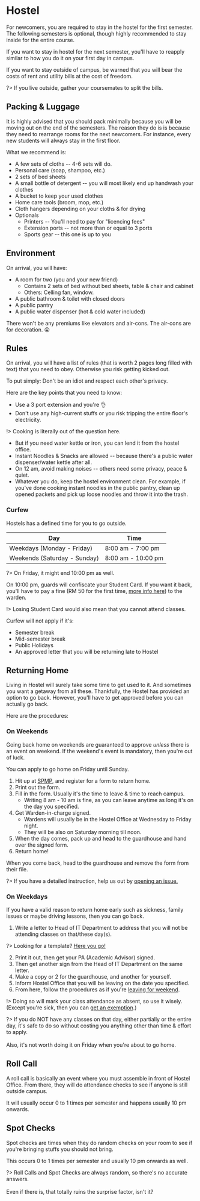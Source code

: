 # Hostel

For newcomers, you are required to stay in the hostel for the first semester. The following semesters is optional, though highly recommended to stay inside for the entire course.

If you want to stay in hostel for the next semester, you'll have to reapply similar to how you do it on your first day in campus.

If you want to stay outside of campus, be warned that you will bear the costs of rent and utility bills at the cost of freedom.

?> If you live outside, gather your coursemates to split the bills.

## Packing & Luggage

It is highly advised that you should pack minimally because you will be moving out on the end of the semesters. The reason they do is is because they need to rearrange rooms for the next newcomers. For instance, every new students will always stay in the first floor.

What we recommend is:

- A few sets of cloths -- 4-6 sets will do.
- Personal care (soap, shampoo, etc.)
- 2 sets of bed sheets
- A small bottle of detergent -- you will most likely end up handwash your clothes
- A bucket to keep your used clothes
- Home care tools (broom, mop, etc.)
- Cloth hangers depending on your cloths & for drying
- Optionals
  - Printers -- You'll need to pay for "licencing fees"
  - Extension ports -- not more than or equal to 3 ports
  - Sports gear -- this one is up to you

## Environment

On arrival, you will have:

- A room for two (you and your new friend)
  - Contains 2 sets of bed without bed sheets, table & chair and cabinet
  - Others: Celling fan, window.
- A public bathroom & toilet with closed doors
- A public pantry
- A public water dispenser (hot & cold water included)

There won't be any premiums like elevators and air-cons. The air-cons are for decoration. 😛

## Rules

On arrival, you will have a list of rules (that is worth 2 pages long filled with text) that you need to obey. Otherwise you risk getting kicked out.

To put simply: Don't be an idiot and respect each other's privacy.

Here are the key points that you need to know:

- Use a 3 port extension and you're 👌
- Don't use any high-current stuffs or you risk tripping the entire floor's electricity.

!> Cooking is literally out of the question here.

- But if you need water kettle or iron, you can lend it from the hostel office.
- Instant Noodles & Snacks are allowed -- because there's a public water dispenser/water kettle after all.
- On 12 am, avoid making noises -- others need some privacy, peace & quiet.
- Whatever you do, keep the hostel environment clean. For example, if you've done cooking instant noodles in the public pantry, clean up opened packets and pick up loose noodles and throw it into the trash.

### Curfew

Hostels has a defined time for you to go outside.

| Day                          | Time               |
| ---------------------------- | ------------------ |
| Weekdays (Monday - Friday)   | 8:00 am - 7:00 pm  |
| Weekends (Saturday - Sunday) | 8:00 am - 10:00 pm |

?> On Friday, it might end 10:00 pm as well.

On 10:00 pm, guards will confiscate your Student Card. If you want it back, you'll have to pay a fine (RM 50 for the first time, [more info here](/docs/fines)) to the warden.

!> Losing Student Card would also mean that you cannot attend classes.

Curfew will not apply if it's:

- Semester break
- Mid-semester break
- Public Holidays
- An approved letter that you will be returning late to Hostel

## Returning Home

Living in Hostel will surely take some time to get used to it. And sometimes you want a getaway from all these. Thankfully, the Hostel has provided an option to go back. However, you'll have to get approved before you can actually go back.

Here are the procedures:

### On Weekends

Going back home on weekends are guaranteed to approve _unless_ there is an event on weekend. If the weekend's event is mandatory, then you're out of luck.

You can apply to go home on Friday until Sunday.

1. Hit up at [SPMP](http://spmp.pbu.edu.my/), and register for a form to return home.
2. Print out the form.
3. Fill in the form. Usually it's the time to leave & time to reach campus.
   - Writing 8 am - 10 am is fine, as you can leave anytime as long it's on the day you specified.
4. Get Warden-in-charge signed.
   - Wardens will usually be in the Hostel Office at Wednesday to Friday night.
   - They will be also on Saturday morning till noon.
5. When the day comes, pack up and head to the guardhouse and hand over the signed form.
6. Return home!

When you come back, head to the guardhouse and remove the form from their file.

?> If you have a detailed instruction, help us out by [opening an issue.](https://github.com/reverk/surviving-in-pbu/issues/new)

### On Weekdays

If you have a valid reason to return home early such as sickness, family issues or maybe driving lessons, then you can go back.

1. Write a letter to Head of IT Department to address that you will not be attending classes on that/these day(s).

?> Looking for a template? [Here you go!](https://github.com/reverk/surviving-in-pbu/tree/main/assets/Letter_to_go_home_early_template.docx)

2. Print it out, then get your PA (Academic Advisor) signed.
3. Then get another sign from the Head of IT Department on the same letter.
4. Make a copy or 2 for the guardhouse, and another for yourself.
5. Inform Hostel Office that you will be leaving on the date you specified.
6. From here, follow the procedures as if you're [leaving for weekend](/docs/hostel?id=on-weekends).

!> Doing so will mark your class attendance as absent, so use it wisely. (Except you're sick, then you can [get an exemption](/docs/advices-general?id=sick).)

?> If you do NOT have any classes on that day, either partially or the entire day, it's safe to do so without costing you anything other than time & effort to apply. <br><br> Also, it's not worth doing it on Friday when you're about to go home.

## Roll Call

A roll call is basically an event where you must assemble in front of Hostel Office. From there, they will do attendance checks to see if anyone is still outside campus.

It will usually occur 0 to 1 times per semester and happens usually 10 pm onwards.

## Spot Checks

Spot checks are times when they do random checks on your room to see if you're bringing stuffs you should not bring.

This occurs 0 to 1 times per semester and usually 10 pm onwards as well.

?> Roll Calls and Spot Checks are always random, so there's no accurate answers. <br><br> Even if there is, that totally ruins the surprise factor, isn't it?
